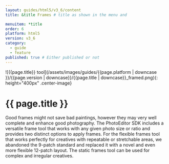 ```yaml
---
layout: guides/html5/v3_6/content
title: &title Frames # title as shown in the menu and 

menuitem: *title
order: 6
platform: html5
version: v3_6
category: 
  - guide
  - feature 
published: true # Either published or not 
---
```

![{{page.title}} tool](/assets/images/guides/{{page.platform | downcase }}/{{page.version | downcase}}/{{page.title | downcase}}_framed.png){: height="400px" .center-image}

# {{ page.title }}

Good frames might not save bad paintings, however they may very well complete and enhance good photography. The PhotoEditor SDK includes a versatile frame tool that works with any given photo size or ratio and provides two distinct options to apply frames. For the flexible frames tool that works perfectly for creatives with repeatable or stretchable areas, we abandoned the 9-patch standard and replaced it with a novel and even more flexible 12-patch layout. The static frames tool can be used for complex and irregular creatives.
